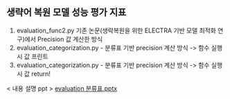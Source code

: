 ## 생략어 복원 모델 성능 평가 지표

1. evaluation_func2.py  기존 논문(생략복원을 위한 ELECTRA 기반 모델 최적화 연구)에서 Precision 값 계산한 방식
2. evaluation_categorization.py - 분류표 기반 precision 계산 방식 -> 함수 실행 시 값 프린트
3. evaluation_categorization.py - 분류표 기반 precision 계산 방식 -> 함수 실행 시 값 return!

< 내용 설명 ppt >
[evaluation 분류표.pptx](https://github.com/sdiaeyu6n/zero_anaphora_resolution/files/9079554/evaluation.pptx)
